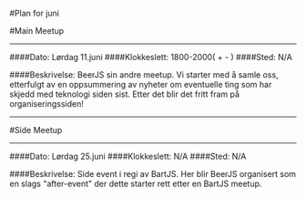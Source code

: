#Plan for juni

#Main Meetup 

***

####Dato: Lørdag 11.juni
####Klokkeslett: 1800-2000( + - )
####Sted: N/A

####Beskrivelse: BeerJS sin andre meetup. Vi starter med å samle oss, etterfulgt av en oppsummering av nyheter om eventuelle ting som har skjedd med teknologi siden sist.
Etter det blir det fritt fram på organiseringssiden!

***

#Side Meetup

***

####Dato: Lørdag 25.juni
####Klokkeslett: N/A
####Sted: N/A

####Beskrivelse: Side event i regi av BartJS. Her blir BeerJS organisert som en slags "after-event" der dette starter rett etter en BartJS meetup.

